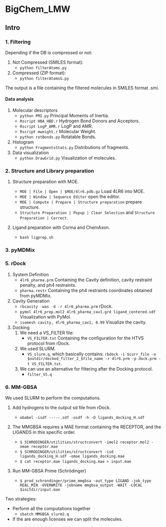 # BigChem_LMW

## Intro

### 1. Filtering

Depending if the DB is compressed or not:

1. Not Compressed (SMILES format):
    * `python filterAtoms.py`
2. Compressed (ZIP format):
    * `python filterAtomsG.py`

The output is a file containing the filtered molecules in SMILES format .smi.

#### Data analysis

1. Molecular descriptors
    * `python PMI.py` Principal Moments of Inertia.
    * `Rscript HBA_HBD.r` Hydrogen Bond Donors and Acceptors.
    * `Rscript LogP_AMR.r` LogP and AMR.
    * `Rscript mweight.r` Molecular Weight.
    * `python rotBonds.py` Rotatable Bonds.
2. Histogram
    * `python FragmentsStats.py` Distributions of fragments.
3. Data visualization
    * `python DrawGrid.py` Visualization of molecules.

### 2. Structure and Library preparation

1. Structure preparation with MOE.

    * `MOE | File | Open | $MOE/4lr6.pdb.gz` Load 4LR6 into MOE.
    * `MOE | Window | Sequence Editor` open the editor.
    * `MOE | Compute | Prepare | Structure preparation` prepare structure.
    * `Structure Preparation | Popup | Clear Selection` and `Structure Preparation | Correct`.

2. Ligand preparation with Corina and ChemAxon.

    * `bash ligprep.sh`

### 3. pyMDMix

### 5. rDock

1. System Definition
    * `4lr6_pharma.prm` Containing the Cavity definition, cavity restraint penalty, and ph4 restraints.
    * `pharma.restr` Containing the ph4 restraints coordinates obtained from pyMDMix.
3. Cavity Generation
    * `rbcavity -was -d -r 4lr6_pharma.prm` rDock.
    * `pymol 4lr6_prep.mol2 4lr6_pharma_cav1.grd ligand_centered.sdf` Visualization with PyMol.
    * `isomesh cavity, 4lr6_pharma_cav1, 0.99` Visualize the cavity.
4. Docking
    1. We need a VS_FILTER file:
        * `VS_FILTER.txt` Containing the configuration for the HTVS protocol from rDock.
    2. We used SLURM.
        * `VS_slurm.q`, which basically contains: `rbdock -i $curr_file -o $outdir/docked_filter_2_$file_name -r 4lr6.prm -p dock.prm -t VS_FILTER.txt`.
    3. We can use an alternative for filtering after the Docking protocol.
        * `filter_VS.q`

### 6. MM-GBSA

We used SLURM to perform the computations.

1. Add hydrogens to the output sd file from rDock.

     * `obabel -isdf -----.sdf -osdf -h -O ligands_docking_H.sdf`

2. The MMGBSA requires a MAE format containing the RECEPTOR, and the LIGANDS in this specific order.

     * `$ SCHRODINGER/utilities/structconvert -imol2 receptor.mol2 -omae receptor.mae`
     * `$ SCHRODINGER/utilities/structconvert -isd ligands_docking_H.sdf -omae ligands_docking.mae`
     * `$ cat receptor.mae ligands_docking.mae > input.mae`

3. Run MM-GBSA Prime (Schrödinger)

     * `$ prod_schrondinger/prime_mmgbsa -out_type LIGAND -job_type REAL_MIN -OVERWRITE -jobname mmgbsa_output -WAIT -LOCAL $initdir/input.mae`

Two strategies:

* Perform all the computations together
   * `sbatch MMGBSA_slurm2.q`
* If the are enough licenses we can split the molecules.
